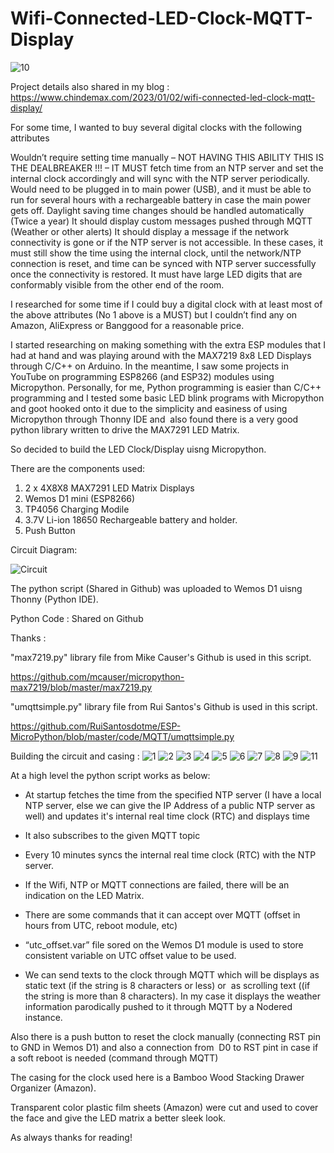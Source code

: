 # Wifi-Connected-LED-Clock-MQTT-Display

![10](https://user-images.githubusercontent.com/51185952/210281102-dbef34e3-bebc-47a2-94c7-a309b42a4639.jpg)

Project details also shared in my blog : https://www.chindemax.com/2023/01/02/wifi-connected-led-clock-mqtt-display/

For some time, I wanted to buy several digital clocks with the following attributes

Wouldn’t require setting time manually – NOT HAVING THIS ABILITY THIS IS THE DEALBREAKER !!! – IT MUST fetch time from an NTP server and set the internal clock accordingly and will sync with the NTP server periodically.
Would need to be plugged in to main power (USB), and it must be able to run for several hours with a rechargeable battery in case the main power gets off.
Daylight saving time changes should be handled automatically (Twice a year)
It should display custom messages pushed through MQTT (Weather or other alerts)
It should display a message if the network connectivity is gone or if the NTP server is not accessible. In these cases, it must still show the time using the internal clock, until the network/NTP connection is reset, and time can be synced with NTP server successfully once the connectivity is restored.
It must have large LED digits that are conformably visible from the other end of the room.

I researched for some time if I could buy a digital clock with at least most of the above attributes (No 1 above is a MUST) but I couldn’t find any on Amazon, AliExpress or Banggood for a reasonable price.

I started researching on making something with the extra ESP modules that I had at hand and was playing around with the MAX7219 8x8 LED Displays through C/C++ on Arduino. In the meantime, I saw some projects in YouTube on programming ESP8266 (and ESP32) modules using Micropython. Personally, for me, Python programming is easier than C/C++ programming and I tested some basic LED blink programs with Micropython and goot hooked onto it due to the simplicity and easiness of using Micropython through Thonny IDE and  also found there is a very good python library written to drive the MAX7291 LED Matrix.

So decided to build the LED Clock/Display uisng Micropython.

There are the components used:

1. 2 x 4X8X8 MAX7291 LED Matrix Displays
2. Wemos D1 mini (ESP8266)
3. TP4056 Charging Modile
4. 3.7V Li-ion 18650 Rechargeable battery and holder.
5. Push Button

Circuit Diagram:

![Circuit](https://user-images.githubusercontent.com/51185952/210280613-6f356eb0-2a25-4609-85ac-7f9d121d5ccc.png)

The python script (Shared in Github) was uploaded to Wemos D1 uisng Thonny (Python IDE).

Python Code : Shared on Github

Thanks :

"max7219.py" library file from Mike Causer's Github is used in this script.

https://github.com/mcauser/micropython-max7219/blob/master/max7219.py

"umqttsimple.py" library file from Rui Santos's Github is used in this script.

https://github.com/RuiSantosdotme/ESP-MicroPython/blob/master/code/MQTT/umqttsimple.py

Building the circuit and casing :
![1](https://user-images.githubusercontent.com/51185952/210281009-30eb4077-5f7c-4246-93a5-9565e36f1c89.jpg)
![2](https://user-images.githubusercontent.com/51185952/210281019-2dd4b813-a928-458c-af63-83a4794fe4e8.jpg)
![3](https://user-images.githubusercontent.com/51185952/210281026-3846116f-d294-49cd-b632-dc54f0106dc7.jpg)
![4](https://user-images.githubusercontent.com/51185952/210281033-725e7f84-4c96-447d-a653-791203bec12d.jpg)
![5](https://user-images.githubusercontent.com/51185952/210281047-31e5e967-60fd-4029-8230-b7da2d59f15a.jpg)
![6](https://user-images.githubusercontent.com/51185952/210281059-6483dafb-72f7-437e-939f-211621a82f59.jpg)
![7](https://user-images.githubusercontent.com/51185952/210281066-d9fa4d18-e049-47d6-8f4a-8c61bd857cf2.jpg)
![8](https://user-images.githubusercontent.com/51185952/210281072-e7a4c67a-187f-434a-af2f-209d40eb92fa.jpg)
![9](https://user-images.githubusercontent.com/51185952/210281076-9a574e1d-d20a-4398-8dde-cafe0cfe8205.jpg)
![11](https://user-images.githubusercontent.com/51185952/210281086-78cc2c9a-faf0-4217-944a-89d9f11d8dad.jpg)

At a high level the python script works as below:

- At startup fetches the time from the specified NTP server (I have a local NTP server, else we can give the IP Address of a public NTP server as well) and updates it's internal real time clock (RTC) and displays time

- It also subscribes to the given MQTT topic

- Every 10 minutes syncs the internal real time clock (RTC) with the NTP server.

- If the Wifi, NTP or MQTT connections are failed, there will be an indication on the LED Matrix.

- There are some commands that it can accept over MQTT (offset in hours from UTC, reboot module, etc)

- “utc_offset.var” file sored on the Wemos D1 module is used to store consistent variable on UTC offset value to be used.

- We can send texts to the clock through MQTT which will be displays as static text (if the string is 8 characters or less) or  as scrolling text ((if the string is more than 8 characters). In my case it displays the weather information parodically pushed to it through MQTT by a Nodered instance.




Also there is a push button to reset the clock manually (connecting RST pin to GND in Wemos D1) and also a connection from  D0 to RST pint in case if a soft reboot is needed (command through MQTT)

The casing for the clock used here is a Bamboo Wood Stacking Drawer Organizer (Amazon).

Transparent color plastic film sheets (Amazon) were cut and used to cover the face and give the LED matrix a better sleek look.

As always thanks for reading!
